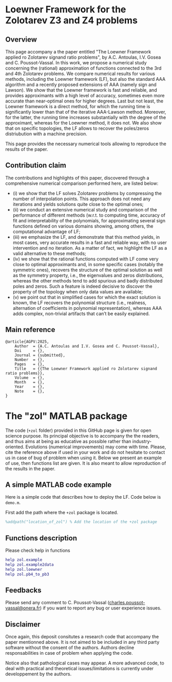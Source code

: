 # Loewner Framework for the Zolotarev Z3 and Z4 problems

## Overview

This page accompany a the paper entitled "The Loewner Framework applied ro Zolotarev signand ratio problems", by A.C. Antoulas, I.V. Gosea and C. Poussot-Vassal. In this work, we propose a numerical study concerning the (rational) approximation of functions connected to the 3rd and 4th Zolotarev problems. We compare numerical results for various methods, including the Loewner framework (LF), but also the standard AAA algorithm and a recently proposed extensions of AAA (namely sign and Lawson). We show that the Loewner framework is fast and reliable, and provides approximants with a high level of accuracy, sometimes even more accurate than near-optimal ones for higher degrees. Last but not least, the Loewner framework is a direct method, for which the running time is significantly lower than that of the iterative AAA-Lawson method. Moreover, for the latter, the running time increases substantially with the degree of the approximant, whereas for the Loewner method, it does not. We also show that on specific topologies, the LF allows to recover the poles/zeros distriubution with a machine precision.

This page provides the necessary numerical tools allowing to reproduce the results of the paper.

## Contribution claim

The contributions and highlights of this paper, discovered through a comprehensive numerical comparison performed here, are listed below:
- (i) we show that the LF solves Zolotarev problems by compressing the number of interpolation points. This approach does not need any iterations and yields solutions quite close to the optimal ones;
- (ii) we conduct an extensive numerical study and comparison of the performance of different methods (w.r.t. to computing time, accuracy of fit and interpretability of the polynomials, for approximating several sign functions defined on various domains showing, among others, the computational advantage of LF;
- (iii) we emphasize the LF, and demonstrate that this method yields, in most cases, very accurate results in a fast and reliable way, with no user intervention and no iteration. As a matter of fact, we highlight the LF as a valid alternative to these methods;
- (iv) we show that the rational functions computed with LF come very close to optimal approximants and, in some specific cases (notably the symmetric ones), recovers the structure of the optimal solution as well as the symmetry property, i.e., the eigenvalues and zeros distributions, whereas the other methods tend to add spurious and badly distributed poles and zeros. Such a feature is indeed decisive to discover the property of the topology when only data values are available;
- (v) we point out that in simplified cases for which the exact solution is known, the LF recovers the polynomial structure (i.e., realness, alternation of coefficients in polynomial representation), whereas AAA adds complex, non-trivial artifacts that can’t be easily explained.

## Main reference

```
@article{AGPV:2025,
	Author	= {A.C. Antoulas and I.V. Gosea and C. Poussot-Vassal},
	Doi 	= {},
	Journal = {submitted},
	Number 	= {},
	Pages 	= {},
	Title 	= {{The Loewner Framework applied ro Zolotarev signand ratio problems}},
	Volume 	= {},
  	Month   = {},
	Year 	= {},
	Note    = {}, 
}
```

# The "zol" MATLAB package 

The code (`+zol` folder)  provided in this GitHub page is given for open science purpose. Its principal objective is to accompany the the readers, and thus aims at being as educative as possible rather than industry-oriented. Evolutions (numerical improvements) may come with time. Please, cite the reference above if used in your work and do not hesitate to contact us in case of bug of problem when using it. Below we present an example of use, then functions list are given.
It is also meant to allow reproduction of the results in the paper.

## A simple MATLAB code example

Here is a simple code that describes how to deploy the LF. Code below is `demo.m`.

First add the path where the `+zol` package is located.

```Matlab
%addpath("location_of_zol") % Add the location of the +zol package
```

## Functions description

Please check help in functions
```Matlab
help zol.example
help zol.example2data
help zol.loewner
help zol.pb4_to_pb3
```

## Feedbacks

Please send any comment to C. Poussot-Vassal (charles.poussot-vassal@onera.fr) if you want to report any bug or user experience issues.


## Disclaimer

Once again, this deposit consitutes a research code that accompany the paper mentionned above. It is not aimed to be included in any third party software without the consent of the authors. Authors decline responsabilities in case of problem when applying the code.

Notice also that pathological cases may appear. A more advanced code, to deal with practical and theoretical issues/limitations is currently under developpement by the authors.





